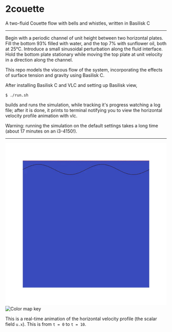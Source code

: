 # 2couette

A two-fluid Couette flow with bells and whistles, written in Basilisk C

---

Begin with a periodic channel of unit height between two horizontal plates. Fill the bottom 93% filled with water, and the top 7% with sunflower oil, both at 25°C. Introduce a small sinusoidal perturbation along the fluid interface. Hold the bottom plate stationary while moving the top plate at unit velocity in a direction along the channel.

This repo models the viscous flow of the system, incorporating the effects of surface tension and gravity using Basilisk C.

After installing Basilisk C and VLC and setting up Basilisk view,

    $ ./run.sh

builds and runs the simulation, while tracking it's progress watching a log file; after it is done, it prints to terminal notifying you to view the horizontal velocity profile animation with vlc.

Warning: running the simulation on the default settings takes a long time (about 17 minutes on an i3-4150!).

---

![A horizontal velocity profile animation. Real-time from t = 0 to t = 10. The perturbation flattens out by t = 8, and we can see convergence to an approximately piece-wise linear horizontal velocity profile.](images/u_x.gif) ![Color map key](https://www.kennethmoreland.com/color-advice/smooth-cool-warm/smooth-cool-warm.svg)

This is a real-time animation of the horizontal velocity profile (the scalar field `u.x`). This is from `t = 0` to `t = 10`.
